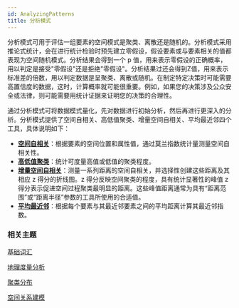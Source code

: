 ```yaml
---
id: AnalyzingPatterns
title: 分析模式
---
```

分析模式可用于评估一组要素的空间模式是聚类、离散还是随机的。分析模式采用推论式统计，会在进行统计检验时预先建立零假设，假设要素或与要素相关的值都表现为空间随机模式。分析结果会得到一个 p 值，用来表示零假设的正确概率，用以判定是接受"零假设"还是拒绝"零假设"。分析结果过还会得到Z值，用来表示标准差的倍数，用以判定数据是呈聚类、离散或随机。在制定特定决策时可能需要高置信度的数据，这时，计算概率就可能很重要。例如，如果您的决策涉及公众安全或法律，则可能需要用统计证据来证明您的决策的合理性。

通过分析模式可将数据模式量化，先对数据进行初始分析，然后再进行更深入的分析。分析模式提供了空间自相关、高低值聚类、增量空间自相关、平均最近邻四个工具，具体说明如下：

  * [**空间自相关**](SpatialAutocorrelation)：根据要素的空间位置和属性值，通过莫兰指数统计量测量空间自相关性。
  * [**高低值聚类**](HighLowClustering)：统计可度量高值或低值的聚类程度。
  * [**增量空间自相关**](IncrementalSpatialAutocorrelation)：测量一系列距离的空间自相关，并选择性创建这些距离及其相应 z 得分的折线图。z 得分反映空间聚类的程度，具有统计显著性的峰值 z 得分表示促进空间过程聚类最明显的距离。这些峰值距离通常为具有“距离范围”或“距离半径”参数的工具所使用的合适值。
  * [**平均最近邻**](AverageNearestNeighbor)：根据每个要素与其最近邻要素之间的平均距离计算其最近邻指数。

###  相关主题

 [基础词汇](BasicVocabulary)

 [地理度量分析](MeasureGeographicDistributions)

 [聚类分布](Clusters)

 [空间关系建模](SpatialRelationshipModeling)


